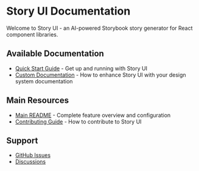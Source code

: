 # Story UI Documentation

Welcome to Story UI - an AI-powered Storybook story generator for React component libraries.

## Available Documentation

- [Quick Start Guide](./quick-start.md) - Get up and running with Story UI
- [Custom Documentation](./CUSTOM_DOCUMENTATION.md) - How to enhance Story UI with your design system documentation

## Main Resources

- [Main README](../README.md) - Complete feature overview and configuration
- [Contributing Guide](../CONTRIBUTING.md) - How to contribute to Story UI

## Support

- [GitHub Issues](https://github.com/southleft/story-ui/issues)
- [Discussions](https://github.com/southleft/story-ui/discussions)

